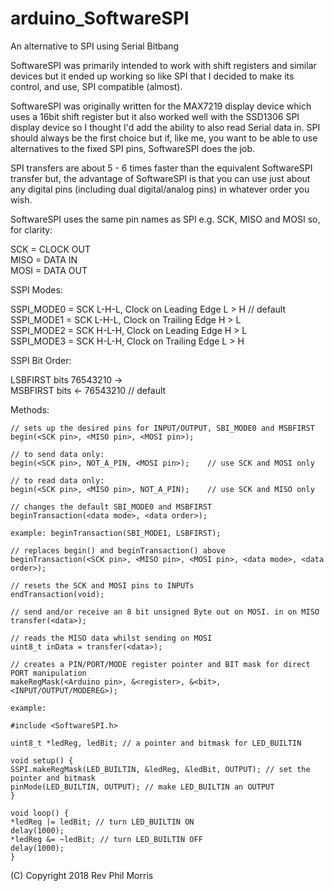 # arduino_SoftwareSPI
An alternative to SPI using Serial Bitbang

SoftwareSPI was primarily intended to work with shift registers and similar devices but it ended up working so like SPI that I decided to make its control, and use, SPI compatible (almost).
		
SoftwareSPI was originally written for the MAX7219 display device which uses a 16bit shift register but it also worked well with the SSD1306 SPI display device so I thought I'd add the ability to also read Serial data in. SPI should always be the first choice but if, like me, you want to be able to use alternatives to the fixed SPI pins, SoftwareSPI does the job.

SPI transfers are about 5 - 6 times faster than the equivalent SoftwareSPI transfer but, the advantage of SoftwareSPI is that you can use just about any digital pins (including dual digital/analog pins) in whatever order you wish.

SoftwareSPI uses the same pin names as SPI e.g. SCK, MISO and MOSI so, for clarity:

   SCK = CLOCK OUT  
   MISO = DATA IN  
   MOSI = DATA OUT

  SSPI Modes:

SSPI_MODE0 = SCK L-H-L, Clock on Leading Edge L > H // default  
SSPI_MODE1 = SCK L-H-L, Clock on Trailing Edge H > L  
SSPI_MODE2 = SCK H-L-H, Clock on Leading Edge H > L  
SSPI_MODE3 = SCK H-L-H, Clock on Trailing Edge L > H

  SSPI Bit Order:

  LSBFIRST  bits 76543210 ->  
  MSBFIRST  bits <- 76543210 // default  
  
  Methods:  
  
  	// sets up the desired pins for INPUT/OUTPUT, SBI_MODE0 and MSBFIRST	
	begin(<SCK pin>, <MISO pin>, <MOSI pin>);
	
	// to send data only:
	begin(<SCK pin>, NOT_A_PIN, <MOSI pin>);	// use SCK and MOSI only
	
	// to read data only:
	begin(<SCK pin>, <MISO pin>, NOT_A_PIN);	// use SCK and MISO only
	
	// changes the default SBI_MODE0 and MSBFIRST	
	beginTransaction(<data mode>, <data order>);	
	
	example: beginTransaction(SBI_MODE1, LSBFIRST);
	
	// replaces begin() and beginTransaction() above	
	beginTransaction(<SCK pin>, <MISO pin>, <MOSI pin>, <data mode>, <data order>);
	
	// resets the SCK and MOSI pins to INPUTs	
	endTransaction(void);	
	
	// send and/or receive an 8 bit unsigned Byte out on MOSI. in on MISO	
	transfer(<data>);	
	
	// reads the MISO data whilst sending on MOSI	
	uint8_t inData = transfer(<data>);
	
	// creates a PIN/PORT/MODE register pointer and BIT mask for direct PORT manipulation	
	makeRegMask(<Arduino pin>, &<register>, &<bit>, <INPUT/OUTPUT/MODEREG>);
	
	example:  
	
	#include <SoftwareSPI.h>
	
	uint8_t *ledReg, ledBit; // a pointer and bitmask for LED_BUILTIN
	
	void setup() {
	SSPI.makeRegMask(LED_BUILTIN, &ledReg, &ledBit, OUTPUT); // set the pointer and bitmask
	pinMode(LED_BUILTIN, OUTPUT); // make LED_BUILTIN an OUTPUT
	}
	
	void loop() {
	*ledReg |= ledBit; // turn LED_BUILTIN ON
	delay(1000);
	*ledReg &= ~ledBit; // turn LED_BUILTIN OFF
	delay(1000);
	}
	
	

(C) Copyright 2018 Rev Phil Morris
